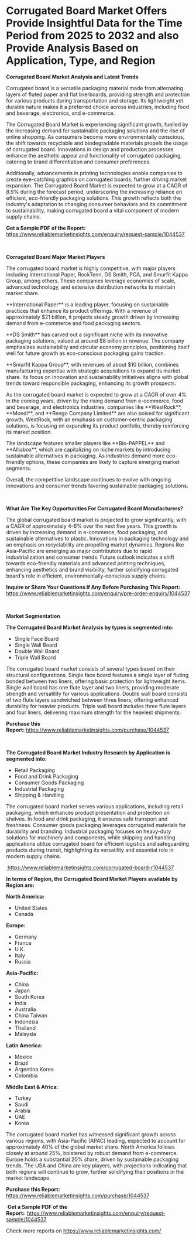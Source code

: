 <p><h1>Corrugated Board Market Offers Provide Insightful Data for the Time Period from 2025 to 2032 and also Provide Analysis Based on Application, Type, and Region</h1></p><p><strong>Corrugated Board Market Analysis and Latest Trends</strong></p>
<p><p>Corrugated board is a versatile packaging material made from alternating layers of fluted paper and flat linerboards, providing strength and protection for various products during transportation and storage. Its lightweight yet durable nature makes it a preferred choice across industries, including food and beverage, electronics, and e-commerce. </p><p>The Corrugated Board Market is experiencing significant growth, fuelled by the increasing demand for sustainable packaging solutions and the rise of online shopping. As consumers become more environmentally conscious, the shift towards recyclable and biodegradable materials propels the usage of corrugated board. Innovations in design and production processes enhance the aesthetic appeal and functionality of corrugated packaging, catering to brand differentiation and consumer preferences.</p><p>Additionally, advancements in printing technologies enable companies to create eye-catching graphics on corrugated boards, further driving market expansion. The Corrugated Board Market is expected to grow at a CAGR of 8.9% during the forecast period, underscoring the increasing reliance on efficient, eco-friendly packaging solutions. This growth reflects both the industry's adaptation to changing consumer behaviors and its commitment to sustainability, making corrugated board a vital component of modern supply chains.</p></p>
<p><strong>Get a Sample PDF of the Report:&nbsp;</strong> <a href="https://www.reliablemarketinsights.com/enquiry/request-sample/1044537?utm_campaign=3507&utm_medium=2&utm_source=Github&utm_content=ia&utm_term=01042025&utm_id=corrugated-board">https://www.reliablemarketinsights.com/enquiry/request-sample/1044537</a></p>
<p>&nbsp;</p>
<p><strong>Corrugated Board Major Market Players</strong></p>
<p><p>The corrugated board market is highly competitive, with major players including International Paper, RockTenn, DS Smith, PCA, and Smurfit Kappa Group, among others. These companies leverage economies of scale, advanced technology, and extensive distribution networks to maintain market share.</p><p>**International Paper** is a leading player, focusing on sustainable practices that enhance its product offerings. With a revenue of approximately $21 billion, it projects steady growth driven by increasing demand from e-commerce and food packaging sectors.</p><p>**DS Smith** has carved out a significant niche with its innovative packaging solutions, valued at around $8 billion in revenue. The company emphasizes sustainability and circular economy principles, positioning itself well for future growth as eco-conscious packaging gains traction.</p><p>**Smurfit Kappa Group**, with revenues of about $10 billion, combines manufacturing expertise with strategic acquisitions to expand its market share. Its focus on innovation and sustainability initiatives aligns with global trends toward responsible packaging, enhancing its growth prospects.</p><p>As the corrugated board market is expected to grow at a CAGR of over 4% in the coming years, driven by the rising demand from e-commerce, food and beverage, and electronics industries, companies like **WestRock**, **Mondi**, and **Rengo Company Limited** are also poised for significant growth. WestRock, with an emphasis on customer-centric packaging solutions, is focusing on expanding its product portfolio, thereby reinforcing its market position.</p><p>The landscape features smaller players like **Bio-PAPPEL** and **Alliabox**, which are capitalizing on niche markets by introducing sustainable alternatives in packaging. As industries demand more eco-friendly options, these companies are likely to capture emerging market segments. </p><p>Overall, the competitive landscape continues to evolve with ongoing innovations and consumer trends favoring sustainable packaging solutions.</p></p>
<p>&nbsp;</p>
<p><strong>What Are The Key Opportunities For Corrugated Board Manufacturers?</strong></p>
<p><p>The global corrugated board market is projected to grow significantly, with a CAGR of approximately 4-6% over the next five years. This growth is driven by increasing demand in e-commerce, food packaging, and sustainable alternatives to plastic. Innovations in packaging technology and an emphasis on recyclability are propelling market dynamics. Regions like Asia-Pacific are emerging as major contributors due to rapid industrialization and consumer trends. Future outlook indicates a shift towards eco-friendly materials and advanced printing techniques, enhancing aesthetics and brand visibility, further solidifying corrugated board's role in efficient, environmentally-conscious supply chains.</p></p>
<p><strong>Inquire or Share Your Questions If Any Before Purchasing This Report:</strong> <a href="https://www.reliablemarketinsights.com/enquiry/pre-order-enquiry/1044537?utm_campaign=3507&utm_medium=2&utm_source=Github&utm_content=ia&utm_term=01042025&utm_id=corrugated-board">https://www.reliablemarketinsights.com/enquiry/pre-order-enquiry/1044537</a></p>
<p>&nbsp;</p>
<p><strong>Market Segmentation</strong></p>
<p><strong>The Corrugated Board Market Analysis by types is segmented into:</strong></p>
<p><ul><li>Single Face Board</li><li>Single Wall Board</li><li>Double Wall Board</li><li>Triple Wall Board</li></ul></p>
<p><p>The corrugated board market consists of several types based on their structural configurations. Single face board features a single layer of fluting bonded between two liners, offering basic protection for lightweight items. Single wall board has one flute layer and two liners, providing moderate strength and versatility for various applications. Double wall board consists of two flute layers sandwiched between three liners, offering enhanced durability for heavier products. Triple wall board includes three flute layers and four liners, delivering maximum strength for the heaviest shipments.</p></p>
<p><strong>Purchase this Report:&nbsp;</strong><a href="https://www.reliablemarketinsights.com/purchase/1044537?utm_campaign=3507&utm_medium=2&utm_source=Github&utm_content=ia&utm_term=01042025&utm_id=corrugated-board">https://www.reliablemarketinsights.com/purchase/1044537</a></p>
<p>&nbsp;</p>
<p><strong>The Corrugated Board Market Industry Research by Application is segmented into:</strong></p>
<p><ul><li>Retail Packaging</li><li>Food and Drink Packaging</li><li>Consumer Goods Packaging</li><li>Industrial Packaging</li><li>Shipping & Handling</li></ul></p>
<p><p>The corrugated board market serves various applications, including retail packaging, which enhances product presentation and protection on shelves. In food and drink packaging, it ensures safe transport and freshness. Consumer goods packaging leverages corrugated materials for durability and branding. Industrial packaging focuses on heavy-duty solutions for machinery and components, while shipping and handling applications utilize corrugated board for efficient logistics and safeguarding products during transit, highlighting its versatility and essential role in modern supply chains.</p></p>
<p><a href="https://www.reliablemarketinsights.com/corrugated-board-r1044537?utm_campaign=3507&utm_medium=2&utm_source=Github&utm_content=ia&utm_term=01042025&utm_id=corrugated-board">&nbsp;https://www.reliablemarketinsights.com/corrugated-board-r1044537</a></p>
<p><strong>In terms of Region, the Corrugated Board Market Players available by Region are:</strong></p>
<p>
    <p> <strong> North America: </strong>
        <ul>
            <li>United States</li>
            <li>Canada</li>
        </ul>
        </p> 
    <p> <strong> Europe: </strong>
        <ul>
            <li>Germany</li>
            <li>France</li>
            <li>U.K.</li>
            <li>Italy</li>
            <li>Russia</li>
        </ul>
        </p> 
    <p> <strong> Asia-Pacific: </strong>
        <ul>
            <li>China</li>
            <li>Japan</li>
            <li>South Korea</li>
            <li>India</li>
            <li>Australia</li>
            <li>China Taiwan</li>
            <li>Indonesia</li>
            <li>Thailand</li>
            <li>Malaysia</li>
        </ul>
        </p> 
    <p> <strong> Latin America: </strong>
        <ul>
            <li>Mexico</li>
            <li>Brazil</li>
            <li>Argentina Korea</li>
            <li>Colombia</li>
        </ul>
        </p> 
    <p> <strong> Middle East & Africa: </strong>
        <ul>
            <li>Turkey</li>
            <li>Saudi</li>
            <li>Arabia</li>
            <li>UAE</li>
            <li>Korea</li>
        </ul>
    </p>
    </p>
<p><p>The corrugated board market has witnessed significant growth across various regions, with Asia-Pacific (APAC) leading, expected to account for approximately 40% of the global market share. North America follows closely at around 25%, bolstered by robust demand from e-commerce. Europe holds a substantial 20% share, driven by sustainable packaging trends. The USA and China are key players, with projections indicating that both regions will continue to grow, further solidifying their positions in the market landscape.</p></p>
<p><strong>Purchase this Report: </strong><a href="https://www.reliablemarketinsights.com/purchase/1044537?utm_campaign=3507&utm_medium=2&utm_source=Github&utm_content=ia&utm_term=01042025&utm_id=corrugated-board">https://www.reliablemarketinsights.com/purchase/1044537</a></p>
<p>&nbsp;<strong>Get a Sample PDF of the Report:&nbsp;&nbsp;</strong><a href="https://www.reliablemarketinsights.com/enquiry/request-sample/1044537?utm_campaign=3507&utm_medium=2&utm_source=Github&utm_content=ia&utm_term=01042025&utm_id=corrugated-board">https://www.reliablemarketinsights.com/enquiry/request-sample/1044537</a></p>
<p><strong></strong></p>
<p>Check more reports on <a href="https://www.reliablemarketinsights.com/?utm_campaign=3507&utm_medium=2&utm_source=Github&utm_content=ia&utm_term=01042025&utm_id=corrugated-board">https://www.reliablemarketinsights.com/</a></p>